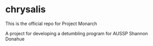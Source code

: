 # chrysalis
This is the official repo for Project Monarch

A project for developing a detumbling program for AUSSP
Shannon Donahue
